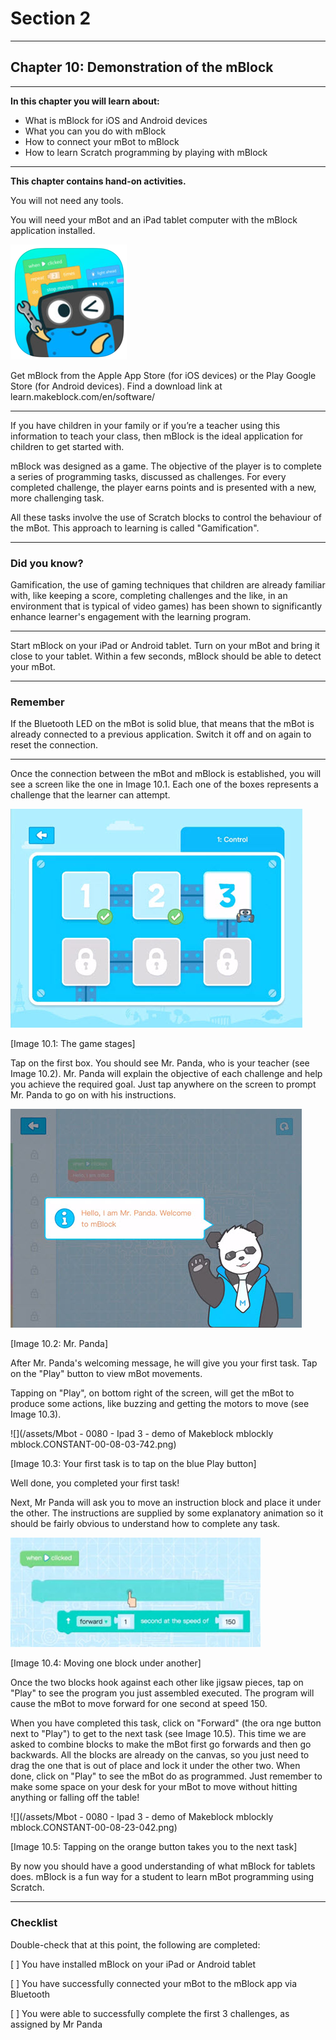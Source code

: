# Section 2

---

## Chapter 10: Demonstration of the mBlock

---

**In this chapter you will learn about:**

* What is mBlock for iOS and Android devices
* What you can you do with mBlock
* How to connect your mBot to mBlock
* How to learn Scratch programming by playing with mBlock

---

**This chapter contains hand-on activities.**

You will not need any tools.

You will need your mBot and an iPad tablet computer with the mBlock application installed.

![](/assets/2017-04-06_09-10-34.png)

Get mBlock from the Apple App Store \(for iOS devices\) or the Play Google Store \(for Android devices\). Find a download link at learn.makeblock.com/en/software/

---

If you have children in your family or if you’re a teacher using this information to teach your class, then mBlock is the ideal application for children to get started with.

mBlock was designed as a game. The objective of the player is to complete a series of programming tasks, discussed as challenges. For every completed challenge, the player earns points and is presented with a new, more challenging task.

All these tasks involve the use of Scratch blocks to control the behaviour of the mBot. This approach to learning is called "Gamification".

---

### **Did you know?**

Gamification, the use of gaming techniques that children are already familiar with, like keeping a score, completing challenges and the like, in an environment that is typical of video games\) has been shown to significantly enhance learner's engagement with the learning program.

---

Start mBlock on your iPad or Android tablet. Turn on your mBot and bring it close to your tablet. Within a few seconds, mBlock should be able to detect your mBot.

---

### **Remember**

If the Bluetooth LED on the mBot is solid blue, that means that the mBot is already connected to a previous application. Switch it off and on again to reset the connection.

---

Once the connection between the mBot and mBlock is established, you will see a screen like the one in Image 10.1. Each one of the boxes represents a challenge that the learner can attempt.

![](/assets/Img.2.4.1.jpg)

\[Image 10.1: The game stages\]

Tap on the first box. You should see Mr. Panda, who is your teacher \(see Image 10.2\). Mr. Panda will explain the objective of each challenge and help you achieve the required goal. Just tap anywhere on the screen to prompt Mr. Panda to go on with his instructions.

![](/assets/Img.2.4.2.jpg)

\[Image 10.2: Mr. Panda\]

After Mr. Panda's welcoming message, he will give you your first task. Tap on the "Play" button to view mBot movements.

Tapping on "Play", on bottom right of the screen, will get the mBot to produce some actions, like buzzing and getting the motors to move \(see Image 10.3\).

![](/assets/Mbot - 0080 - Ipad 3 - demo of Makeblock mblockly mblock.CONSTANT-00-08-03-742.png)

\[Image 10.3: Your first task is to tap on the blue Play button\]

Well done, you completed your first task!

Next, Mr Panda will ask you to move an instruction block and place it under the other. The instructions are supplied by some explanatory animation so it should be fairly obvious to understand how to complete any task.

![](/assets/Img.2.4.3.jpg)

\[Image 10.4: Moving one block under another\]

Once the two blocks hook against each other like jigsaw pieces, tap on "Play" to see the program you just assembled executed. The program will cause the mBot to move forward for one second at speed 150.

When you have completed this task, click on "Forward" \(the ora nge button next to "Play"\) to get to the next task \(see Image 10.5\). This time we are asked to combine blocks to make the mBot first go forwards and then go backwards. All the blocks are already on the canvas, so you just need to drag the one that is out of place and lock it under the other two. When done, click on "Play" to see the mBot do as programmed. Just remember to make some space on your desk for your mBot to move without hitting anything or falling off the table!

![](/assets/Mbot - 0080 - Ipad 3 - demo of Makeblock mblockly mblock.CONSTANT-00-08-23-042.png)

\[Image 10.5: Tapping on the orange button takes you to the next task\]

By now you should have a good understanding of what mBlock for tablets does. mBlock is a fun way for a student to learn mBot programming using Scratch.

---

### **Checklist**

Double-check that at this point, the following are completed:

\[   \] You have installed mBlock on your iPad or Android tablet

\[   \] You have successfully connected your mBot to the mBlock app via Bluetooth

\[   \] You were able to successfully complete the first 3 challenges, as assigned by Mr Panda

